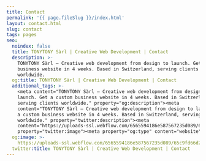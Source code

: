 ```yaml
---
title: Contact
permalink: '{{ page.fileSlug }}/index.html'
layout: contact.html
slug: contact
tags: pages
seo:
  noindex: false
  title: TONYTONY Sàrl | Creative Web Development | Contact
  description: >-
    TONYTONY Sàrl – Creative web development from design to launch. Get a custom
    business website in 4 weeks. Based in Switzerland, serving clients
    worldwide.
  og:title: TONYTONY Sàrl | Creative Web Development | Contact
  additional_tags: >-
    <meta content="TONYTONY Sàrl – Creative web development from design to
    launch. Get a custom business website in 4 weeks. Based in Switzerland,
    serving clients worldwide." property="og:description"><meta
    content="TONYTONY Sàrl – Creative web development from design to launch. Get
    a custom business website in 4 weeks. Based in Switzerland, serving clients
    worldwide." property="twitter:description"><meta
    content="https://uploads-ssl.webflow.com/6565594186e587567235d089/65c9fd66d2e95d7d83b0cbd3_opengraph%20en.jpg"
    property="twitter:image"><meta property="og:type" content="website">
  og:image: >-
    https://uploads-ssl.webflow.com/6565594186e587567235d089/65c9fd66d2e95d7d83b0cbd3_opengraph%20en.jpg
  twitter:title: TONYTONY Sàrl | Creative Web Development | Contact
---
```



